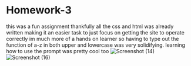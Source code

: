 # Homework-3
this was a fun assignment thankfully all the css and html was already written making it an easier task to just focus on getting the site to operate correctly 
im much more of a hands on learner so having to type out the function of a-z in both upper and lowercase was very solidifying. 
learning how to use the prompt was pretty cool too
![Screenshot (14)](https://user-images.githubusercontent.com/108189023/180924152-3ddd01c8-9fc2-4aae-83fb-334863572c86.png)
![Screenshot (16)](https://user-images.githubusercontent.com/108189023/180924156-085ed5be-20bc-4cc3-8694-ba6ef131e18f.png)
